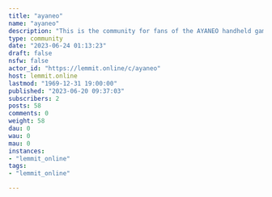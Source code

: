 ```yaml
---
title: "ayaneo" 
name: "ayaneo"
description: "This is the community for fans of the AYANEO handheld gaming devices."
type: community
date: "2023-06-24 01:13:23"
draft: false
nsfw: false
actor_id: "https://lemmit.online/c/ayaneo"
host: lemmit.online
lastmod: "1969-12-31 19:00:00"
published: "2023-06-20 09:37:03"
subscribers: 2
posts: 58
comments: 0
weight: 58
dau: 0
wau: 0
mau: 0
instances:
- "lemmit_online"
tags: 
- "lemmit_online"

---
```

